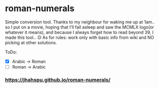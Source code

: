 # roman-numerals
Simple conversion tool. Thanks to my neighbour for waking me up at 1am.. so I put on a movie, hoping that I'll fall asleep and saw the MCMLX logo(or whatever it means), and because I always forget how to read beyond 39, I made this tool.. :D 
As for rules: work only with basic info from wiki and NO picking at other solutions.

ToDo:
- [x] Arabic -> Roman
- [ ] Roman -> Arabic

### https://jhahspu.github.io/roman-numerals/

 
